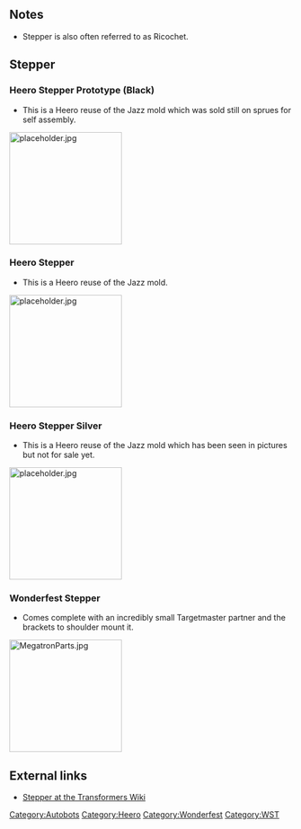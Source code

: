 Notes
-----

-   Stepper is also often referred to as Ricochet.

Stepper
-------

### Heero Stepper Prototype (Black)

-   This is a Heero reuse of the Jazz mold which was sold still on sprues for self assembly.

<img src="placeholder.jpg" title="fig:placeholder.jpg" alt="placeholder.jpg" width="200" />

### Heero Stepper

-   This is a Heero reuse of the Jazz mold.

<img src="placeholder.jpg" title="fig:placeholder.jpg" alt="placeholder.jpg" width="200" />

### Heero Stepper Silver

-   This is a Heero reuse of the Jazz mold which has been seen in pictures but not for sale yet.

<img src="placeholder.jpg" title="fig:placeholder.jpg" alt="placeholder.jpg" width="200" />

### Wonderfest Stepper

-   Comes complete with an incredibly small Targetmaster partner and the brackets to shoulder mount it.

<img src="MegatronParts.jpg" title="fig:MegatronParts.jpg" alt="MegatronParts.jpg" width="200" />

External links
--------------

-   [Stepper at the Transformers Wiki](http://tfwiki.net/wiki/Stepper)

<Category:Autobots> <Category:Heero> <Category:Wonderfest> <Category:WST>